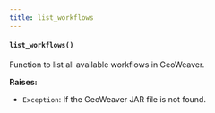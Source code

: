 ```yaml
---
title: list_workflows
---
```

#### `list_workflows()`

Function to list all available workflows in GeoWeaver.

**Raises:**

- `Exception`: If the GeoWeaver JAR file is not found.


